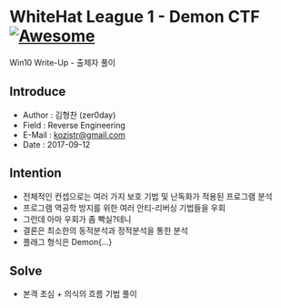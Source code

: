 # WhiteHat League 1 - Demon CTF [![Awesome](https://cdn.rawgit.com/sindresorhus/awesome/d7305f38d29fed78fa85652e3a63e154dd8e8829/media/badge.svg)](https://github.com/sindresorhus/awesome)
Win10 Write-Up - 출제자 풀이

## Introduce
* Author : 김형찬 (zer0day)
* Field  : Reverse Engineering
* E-Mail : kozistr@gmail.com
* Date   : 2017-09-12

## Intention
* 전체적인 컨셉으로는 여러 가지 보호 기법 및 난독화가 적용된 프로그램 분석
* 프로그램 역공학 방지를 위한 여러 안티-리버싱 기법들을 우회
* 그런데 아마 우회가 좀 빡실?테니
* 결론은 최소한의 동적분석과 정적분석을 통한 분석
* 플래그 형식은 Demon{...}

## Solve
* 본격 초심 + 의식의 흐름 기법 풀이

